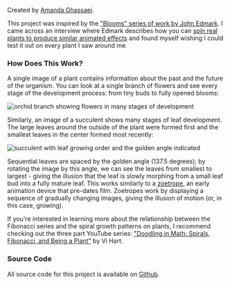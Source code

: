 Created by [Amanda Ghassaei](https://amandaghassaei.com/).

This project was inspired by the ["Blooms" series of work by John Edmark](http://www.johnedmark.com/phifib/2016/4/28/blooms-strobe-animated-phi-based-sculptures).  I came across an interview where Edmark describes how you can [spin real plants to produce similar animated effects](http://www.johnedmark.com/natural-blooms-1/2016/4/29/strobe-animated-artichoke-an-example-of-a-naturally-occurring-bloom) and found myself wishing I could test it out on every plant I saw around me.


### How Does This Work?

A single image of a plant contains information about the past and the future of the organism.  You can look at a single branch of flowers and see every stage of the development process: from tiny buds to fully opened blooms:

<img class="lazy" data-src="https://raw.githubusercontent.com/amandaghassaei/botanigram/main/docs/orchid_branch.jpg" alt="orchid branch showing flowers in many stages of development" style="max-width: 600px;"/>

Similarly, an image of a succulent shows many stages of leaf development.  The large leaves around the outside of the plant were formed first and the smallest leaves in the center formed most recently:

<img class="lazy" data-src="https://raw.githubusercontent.com/amandaghassaei/botanigram/main/docs/golden.jpg" alt="succulent with leaf growing order and the golden angle indicated" style="max-width: 500px;"/>

Sequential leaves are spaced by the golden angle (137.5 degrees); by rotating the image by this angle, we can see the leaves from smallest to largest - giving the illusion that the leaf is slowly morphing from a small leaf bud into a fully mature leaf.  This works similarly to a [zoetrope](https://en.wikipedia.org/wiki/Zoetrope), an early animation device that pre-dates film.  Zoetropes work by displaying a sequence of gradually changing images, giving the illusion of motion (or, in this case, growing).

If you're interested in learning more about the relationship between the Fibonacci series and the spiral growth patterns on plants, I recommend checking out the three part YouTube series: ["Doodling in Math: Spirals, Fibonacci, and Being a Plant"](https://www.youtube.com/watch?v=ahXIMUkSXX0) by Vi Hart.


### Source Code

All source code for this project is available on [Github](https://github.com/amandaghassaei/botanigram).
